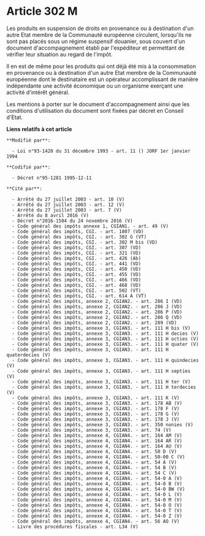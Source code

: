 # Article 302 M

Les produits en suspension de droits en provenance ou à destination d'un autre Etat membre de la Communauté européenne
circulent, lorsqu'ils ne sont pas placés sous un régime suspensif douanier, sous couvert d'un document d'accompagnement
établi par l'expéditeur et permettant de vérifier leur situation au regard de l'impôt.

Il en est de même pour les produits qui ont déjà été mis à la consommation en provenance ou à destination d'un autre Etat
membre de la Communauté européenne dont le destinataire est un opérateur accomplissant de manière indépendante une activité
économique ou un organisme exerçant une activité d'intérêt général.

Les mentions à porter sur le document d'accompagnement ainsi que les conditions d'utilisation du document sont fixées par
décret en Conseil d'Etat.

**Liens relatifs à cet article**

	**Modifié par**:

	  - Loi n°93-1420 du 31 décembre 1993 - art. 11 () JORF 1er janvier 1994

	**Codifié par**:

	  - Décret n°95-1281 1995-12-11

	**Cité par**:

	  - Arrêté du 27 juillet 2003 - art. 10 (V)
	  - Arrêté du 27 juillet 2003 - art. 12 (V)
	  - Arrêté du 27 juillet 2003 - art. 7 (V)
	  - Arrêté du 8 avril 2016 (V)
	  - Décret n°2016-1584 du 24 novembre 2016 (V)
	  - Code général des impôts annexe 1, CGIAN1. - art. 49 (V)
	  - Code général des impôts, CGI. - art. 1807 (VD)
	  - Code général des impôts, CGI. - art. 302 G (VT)
	  - Code général des impôts, CGI. - art. 302 M bis (VD)
	  - Code général des impôts, CGI. - art. 307 (VD)
	  - Code général des impôts, CGI. - art. 321 (VD)
	  - Code général des impôts, CGI. - art. 426 (Ab)
	  - Code général des impôts, CGI. - art. 441 (VD)
	  - Code général des impôts, CGI. - art. 450 (VD)
	  - Code général des impôts, CGI. - art. 455 (VD)
	  - Code général des impôts, CGI. - art. 466 (VD)
	  - Code général des impôts, CGI. - art. 468 (VD)
	  - Code général des impôts, CGI. - art. 502 (VT)
	  - Code général des impôts, CGI. - art. 614 A (VT)
	  - Code général des impôts, annexe 2, CGIAN2. - art. 286 I (VD)
	  - Code général des impôts, annexe 2, CGIAN2. - art. 286 J (VD)
	  - Code général des impôts, annexe 2, CGIAN2. - art. 286 P (VD)
	  - Code général des impôts, annexe 2, CGIAN2. - art. 286 Q (VD)
	  - Code général des impôts, annexe 2, CGIAN2. - art. 289 (VD)
	  - Code général des impôts, annexe 3, CGIAN3. - art. 111 H bis (V)
	  - Code général des impôts, annexe 3, CGIAN3. - art. 111 H decies (V)
	  - Code général des impôts, annexe 3, CGIAN3. - art. 111 H octies (V)
	  - Code général des impôts, annexe 3, CGIAN3. - art. 111 H quater (V)
	  - Code général des impôts, annexe 3, CGIAN3. - art. 111 H quaterdecies (V)
	  - Code général des impôts, annexe 3, CGIAN3. - art. 111 H quindecies (V)
	  - Code général des impôts, annexe 3, CGIAN3. - art. 111 H septies (V)
	  - Code général des impôts, annexe 3, CGIAN3. - art. 111 H ter (V)
	  - Code général des impôts, annexe 3, CGIAN3. - art. 111 H terdecies (V)
	  - Code général des impôts, annexe 3, CGIAN3. - art. 111 K (V)
	  - Code général des impôts, annexe 3, CGIAN3. - art. 178 AB (V)
	  - Code général des impôts, annexe 3, CGIAN3. - art. 178 F (V)
	  - Code général des impôts, annexe 3, CGIAN3. - art. 178 G (V)
	  - Code général des impôts, annexe 3, CGIAN3. - art. 178 J (V)
	  - Code général des impôts, annexe 3, CGIAN3. - art. 350 nonies (V)
	  - Code général des impôts, annexe 3, CGIAN3. - art. 74 (V)
	  - Code général des impôts, annexe 4, CGIAN4. - art. 164 AM (V)
	  - Code général des impôts, annexe 4, CGIAN4. - art. 164 AR (V)
	  - Code général des impôts, annexe 4, CGIAN4. - art. 164 AU (V)
	  - Code général des impôts, annexe 4, CGIAN4. - art. 50 D (V)
	  - Code général des impôts, annexe 4, CGIAN4. - art. 50-00 C (V)
	  - Code général des impôts, annexe 4, CGIAN4. - art. 54 A (V)
	  - Code général des impôts, annexe 4, CGIAN4. - art. 54 B (V)
	  - Code général des impôts, annexe 4, CGIAN4. - art. 54 C (V)
	  - Code général des impôts, annexe 4, CGIAN4. - art. 54-0 A (V)
	  - Code général des impôts, annexe 4, CGIAN4. - art. 54-0 B (V)
	  - Code général des impôts, annexe 4, CGIAN4. - art. 54-0 BW (V)
	  - Code général des impôts, annexe 4, CGIAN4. - art. 54-0 L (V)
	  - Code général des impôts, annexe 4, CGIAN4. - art. 54-0 M (V)
	  - Code général des impôts, annexe 4, CGIAN4. - art. 54-0 O (V)
	  - Code général des impôts, annexe 4, CGIAN4. - art. 54-0 T (V)
	  - Code général des impôts, annexe 4, CGIAN4. - art. 54-0 Z (V)
	  - Code général des impôts, annexe 4, CGIAN4. - art. 56 AO (V)
	  - Livre des procédures fiscales - art. L34 (V)
